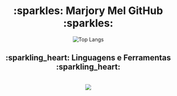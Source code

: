 <h1 align="center"> :sparkles: Marjory Mel GitHub :sparkles: </h1>



<p align="center">
  <img src="https://github-readme-stats.vercel.app/api/top-langs/?username=marjorymel&layout=compact&theme=radical" alt="Top Langs">
</p>



<h2 align="center"> :sparkling_heart: Linguagens e Ferramentas :sparkling_heart: </h2>
<br>
<div align="center">
  <img src="https://skillicons.dev/icons?i=javascript,html,git,css,c,vscode,github,java" />
</div>

